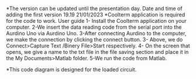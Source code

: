 *The version can be updated until the presentation day. Date and time of adding the first version 19.19 21/01/2023
*Coolterm application is required for the code to work.
User guide
 1- Install the Coolterm application on your computer.
2-We insert the data reading code from the serial port into the Aurdino Uno via Aurdino Uno.
3-After connecting Aurdino to the computer, we make the connection by clicking the connect button.
3- Above, we do Connect>Capture Text /Binery File>Start respectively.
4- On the screen that opens, we give a name to the txt file in the file saving section and place it in the My Documents>Matlab folder.
5-We run the code from Matlab.

*This code diagram is designed for the loaded circuit.
